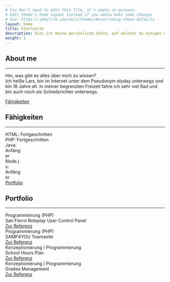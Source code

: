```yaml
---
# You don't need to edit this file, it's empty on purpose.
# Edit theme's home layout instead if you wanna make some changes
# See: https://jekyllrb.com/docs/themes/#overriding-theme-defaults
layout: home
title: Startseite
description: Dies ist meine persönliche Seite, auf welcher du einiges über mich und meine Arbeit erfahren kannst.
weight: 1
---
```

<section id="content" class="bg-primary">
	<div class="container">
		<div class="row">
			<div class="col-lg-8 col-lg-offset-2 text-center">
				<h2 class="section-heading">About me</h2>
				<hr class="light">
				<p class="text-faded">Hm, was gibt es alles über mich zu wissen?<br>Ich heiße Lars, bin im Internet unter dem Pseudonym elyday unterwegs und bin 18 Jahre alt. In meiner begrenzten Freizeit fahre ich sehr viel Rad und bin auch noch als Schiedsrichter unterwegs.</p>
				<a href="#services" class="btn btn-default btn-xl page-scroll">Fähigkeiten</a>
			</div>
		</div>
	</div>
</section>
<section id="services">
	<div class="container">
		<div class="col-lg-8 col-lg-offset-2 text-center">
			<h2 class="section-heading">Fähigkeiten</h2>
			<hr class="primary">
		</div>
		<div class="progress">
			<div role="progressbar" aria-valuenow="60" aria-valuemin="0" aria-valuemax="100" style="width: 60%;" class="progress-bar progress-bar-success progress-bar-striped active">HTML: Fortgeschritten</div>
		</div>
		<div class="progress">
			<div role="progressbar" aria-valuenow="40" aria-valuemin="0" aria-valuemax="100" style="width: 40%;" class="progress-bar progress-bar-success progress-bar-striped active">PHP: Fortgeschritten</div>
		</div>
		<div class="progress">
			<div role="progressbar" aria-valuenow="10" aria-valuemin="0" aria-valuemax="100" style="width: 10%;" class="progress-bar progress-bar-danger progress-bar-striped active">Java: Anfänger</div>
		</div>
		<div class="progress">
			<div role="progressbar" aria-valuenow="10" aria-valuemin="0" aria-valuemax="100" style="width: 10%;" class="progress-bar progress-bar-danger progress-bar-striped active">Node.js: Anfänger</div>
		</div>
		<div class="col-lg-8 col-lg-offset-2 text-center">
			<a href="#portfolio" class="btn btn-primary btn-xl page-scroll">Portfolio</a>
		</div>
	</div>
</section>
<section id="portfolio" class="no-padding">
	<div class="container">
		<div class="row">
			<div class="col-lg-12 text-center">
				<h2 class="section-heading">Portfolio</h2>
				<hr class="primary">
			</div>
		</div>
	</div>
	<div class="container-fluid">
		<div class="row no-gutter">
			<div class="col-lg-4 col-sm-6">
				<div class="portfolio-box"><img src="{{ "/assets/img/portfolio/ucp.png" | relative_url }}" alt="" class="img-responsive">
					<div class="portfolio-box-caption">
						<div class="portfolio-box-caption-content">
							<div class="project-category text-faded">Programmierung (PHP)</div>
							<div class="project-name">San Fierro Roleplay User Control Panel<br><a href="http://ucp.sf-roleplay.de">Zur Referenz</a></div>
						</div>
					</div>
				</div>
			</div>
			<div class="col-lg-4 col-sm-6">
				<div class="portfolio-box"><img src="{{ "/assets/img/portfolio/s4yt.png" | relative_url }}" alt="" class="img-responsive">
					<div class="portfolio-box-caption">
						<div class="portfolio-box-caption-content">
							<div class="project-category text-faded">Programmierung (PHP)</div>
							<div class="project-name">SAMP4YOU Teamseite<br><a href="http://team.samp4you.com">Zur Referenz</a></div>
						</div>
					</div>
				</div>
			</div>
			<div class="col-lg-4 col-sm-6">
				<div class="portfolio-box"><img src="{{ "/assets/img/portfolio/shp.png" | relative_url }}" alt="" class="img-responsive">
					<div class="portfolio-box-caption">
						<div class="portfolio-box-caption-content">
							<div class="project-category text-faded">Konzeptionierung / Programmierung</div>
							<div class="project-name">School Hours Plan<br><a href="https://shp.eynet.xyz">Zur Referenz</a></div>
						</div>
					</div>
				</div>
			</div>
			<div class="col-lg-4 col-sm-6">
				<div class="portfolio-box"><img src="{{ "/assets/img/portfolio/gradesManagement.png" | relative_url }}" alt="" class="img-responsive">
					<div class="portfolio-box-caption">
						<div class="portfolio-box-caption-content">
							<div class="project-category text-faded">Konzeptionierung / Programmierung</div>
							<div class="project-name">Grades Management<br><a href="http://grades.elyday.net">Zur Referenz</a></div>
						</div>
					</div>
				</div>
			</div>
		</div>
	</div>
</section>
